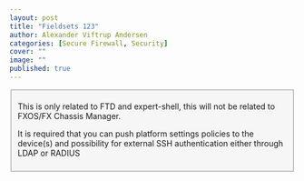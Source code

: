 ```yaml
---
layout: post
title: "Fieldsets 123"
author: Alexander Viftrup Andersen
categories: [Secure Firewall, Security]
cover: ""
image: ""
published: true
---
```

<fieldset style="background-color:#F6F6F6;">
  <p>This is only related to FTD and expert-shell, this will not be related to FXOS/FX Chassis Manager.</p>
  <p>It is required that you can push platform settings policies to the device(s) and possibility for external SSH authentication either through LDAP or RADIUS</p>
</fieldset>
